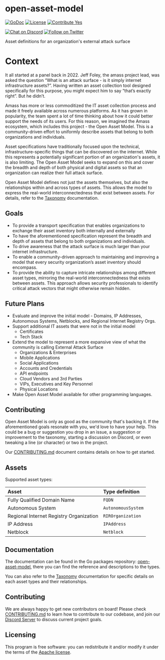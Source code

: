 # open-asset-model

[![GoDoc](https://pkg.go.dev/badge/github.com/owasp-amass/open-asset-model/?utm_source=godoc)](https://pkg.go.dev/github.com/owasp-amass/open-asset-model)
[![License](https://img.shields.io/badge/license-apache%202-blue)](https://www.apache.org/licenses/LICENSE-2.0)
[![Contribute Yes](https://img.shields.io/badge/contribute-yes-brightgreen.svg)](./CONTRIBUTING.md)

[![Chat on Discord](https://img.shields.io/discord/433729817918308352.svg?logo=discord)](https://discord.gg/HNePVyX3cp)
[![Follow on Twitter](https://img.shields.io/twitter/follow/owaspamass.svg?logo=twitter)](https://twitter.com/owaspamass)

Asset definitions for an organization's external attack surface

# Context

It all started at a panel back in 2022.
Jeff Foley, the amass project lead, was asked the question
“What is an attack surface - is it simply internet infrastructure assets?”.
Having written an asset collection tool designed specifically for this purpose,
you might expect him to say “that’s exactly right”.
But he didn’t.

Amass has more or less commoditized the IT asset collection process
and made it freely available across numerous platforms.
As it has grown in popularity, the team spent a lot of time
thinking about how it could better support the needs of its users.
For this reason, we imagined the Amass ecosystem,
which includes this project - the Open Asset Model.
This is a community-driven effort to uniformly describe assets that
belong to both organizations and individuals.

Asset specifications have traditionally focused upon the technical,
infrastructure-specific things that can be discovered on the internet.
While this represents a potentially significant portion of an organization's
assets, it is also limiting.
The Open Asset Model seeks to expand on this and cover the breadth and depth
of both physical and digital assets
so that an organization can realize their full attack surface.

Open Asset Model defines not just the assets themselves,
but also the relationships within and across types of assets.
This allows the model to express the real-world interconnectedness
that exist between assets.
For details, refer to the [Taxonomy](taxonomy.md) documentation.

## Goals

- To provide a transport specification that enables organizations
  to exchange their asset inventory both internally and externally
- To have the aforementioned specification represent the breadth and
  depth of assets that belong to both organizations and individuals.
- To drive awareness that the attack surface is much larger than
  your internet infrastructure.
- To enable a community-driven approach to maintaining and improving
  a model that every security organization’s asset inventory should encompass.
- To provide the ability to capture intricate relationships among different
  asset types, mirroring the real-world interconnectedness that exists between assets. This approach allows security professionals to identify critical attack vectors that might otherwise remain hidden.

## Future Plans

- Evaluate and improve the initial model -
  Domains, IP Addresses, Autonomous Systems, Netblocks, and Regional Internet Registry Orgs.
- Support additional IT assets that were not in the initial model
  - Certificates
  - Tech Stack
- Extend the model to represent a more expansive view of
  what the community is calling External Attack Surface
  - Organizations & Enterprises
  - Mobile Applications
  - Social Applications
  - Accounts and Credentials
  - API endpoints
  - Cloud Vendors and 3rd Parties
  - VIPs, Executives and Key Personnel
  - Physical Locations
- Make Open Asset Model available for other programming languages.

## Contributing

Open Asset Model is only as good as the community that's backing it.
If the aforementioned goals resonate with you, we'd love to have your help.
This could be a bug or suggestion you drop in an issue,
a suggestion or improvement to the taxonomy,
starting a discussion on Discord,
or even tweaking a line (or character) or two in the project.

Our [CONTRIBUTING.md](docs/CONTRIBUTING.md) document contains details on how to get started.

## Assets

Supported asset types:

| Asset | Type definition |
|:------|:-----------|
| Fully Qualified Domain Name | `FQDN` |
| Autonomous System | `AutonomousSystem` |
| Regional Internet Registry Organization | `RIROrganization` |
| IP Address | `IPAddress` |
| Netblock | `Netblock` |

## Documentation

The documentation can be found in the Go packages repository: [open-asset-model](https://pkg.go.dev/github.com/owasp-amass/open-asset-model), there you can find the reference and descriptions to the types.

You can also refer to the [Taxonomy](docs/taxonomy.md) documentation for
specific details on each asset types and their relationships.

## Contributing

We are always happy to get new contributors on board! Please check [CONTRIBUTING.md](CONTRIBUTING.md) to learn how to
contribute to our codebase, and join our [Discord Server](https://discord.gg/HNePVyX3cp) to discuss current project goals.

## Licensing

This program is free software: you can redistribute it and/or modify it under the terms of the [Apache license](LICENSE).

